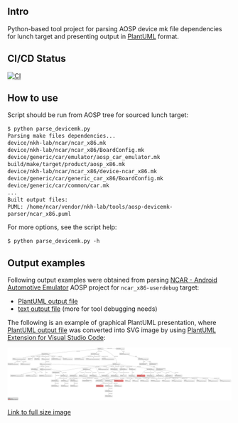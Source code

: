 ## Intro
Python-based tool project for parsing AOSP device mk file dependencies for lunch target and presenting output in [PlantUML](https://plantuml.com/en/) format.

## CI/CD Status
[![CI](https://github.com/nkh-lab/aosp-devicemk-parser/actions/workflows/ci.yml/badge.svg)](https://github.com/nkh-lab/aosp-devicemk-parser/actions/workflows/ci.yml)

## How to use
Script should be run from AOSP tree for sourced lunch target:
```
$ python parse_devicemk.py
Parsing make files dependencies...
device/nkh-lab/ncar/ncar_x86.mk
device/nkh-lab/ncar/ncar_x86/BoardConfig.mk
device/generic/car/emulator/aosp_car_emulator.mk
build/make/target/product/aosp_x86.mk
device/nkh-lab/ncar/ncar_x86/device-ncar_x86.mk
device/generic/car/generic_car_x86/BoardConfig.mk
device/generic/car/common/car.mk
...
Built output files:
PUML: /home/ncar/vendor/nkh-lab/tools/aosp-devicemk-parser/ncar_x86.puml

```
For more options, see the script help:
```
$ python parse_devicemk.py -h
```
## Output examples
Following output examples were obtained from parsing [NCAR - Android Automotive Emulator](https://github.com/nkh-lab/aosp-ncar-manifest) AOSP project for `ncar_x86-userdebug` target:
- [PlantUML output file](doc/output-examples/ncar_x86.puml)
- [text output file](doc/output-examples/ncar_x86.txt) (more for tool debugging needs)

The following is an example of graphical PlantUML presentation, where [PlantUML output file](doc/output-examples/ncar_x86.puml) was converted into SVG image by using [PlantUML Extension for Visual Studio Code](https://marketplace.visualstudio.com/items?itemName=jebbs.plantuml):

![](doc/output-examples/ncar_x86.svg)

[Link to full size image](https://raw.githubusercontent.com/nkh-lab/aosp-devicemk-parser/master/doc/output-examples/ncar_x86.svg)
